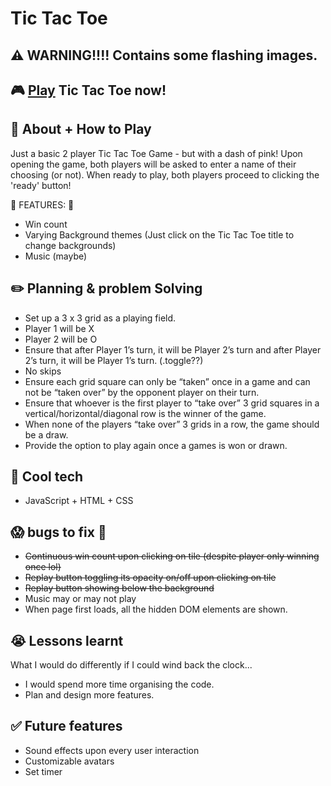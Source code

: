 # Tic Tac Toe

## :warning: WARNING!!!! Contains some flashing images. 

## :video_game: [Play](https://kateyvonnenow.github.io/tic-tac-toe/) Tic Tac Toe now!

## :book: About + How to Play

Just a basic 2 player Tic Tac Toe Game - but with a dash of pink! 
Upon opening the game, both players will be asked to enter a name of their choosing (or not). When ready to play, both players proceed to clicking the 'ready' button!

:cake: FEATURES: :cake:
- Win count
- Varying Background themes (Just click on the Tic Tac Toe title to change backgrounds)
- Music (maybe)

## :pencil2: Planning & problem Solving

- Set up a 3 x 3 grid as a playing field.
- Player 1 will be X
- Player 2 will be O
- Ensure that after Player 1’s turn, it will be Player 2’s turn and after Player 2’s turn, it will be Player 1’s turn. (.toggle??)
- No skips
- Ensure each grid square can only be “taken” once in a game and can not be “taken over” by the opponent player on their turn.
- Ensure that whoever is the first player to “take over” 3 grid squares in a vertical/horizontal/diagonal row is the winner of the game.
- When none of the players “take over” 3 grids in a row, the game should be a draw.
- Provide the option to play again once a games is won or drawn.

## :rocket: Cool tech

- JavaScript + HTML + CSS

## :scream: bugs to fix :shit:

- ~~Continuous win count upon clicking on tile (despite player only winning once lol)~~
- ~~Replay button toggling its opacity on/off upon clicking on tile~~
- ~~Replay button showing below the background~~
- Music may or may not play
- When page first loads, all the hidden DOM elements are shown.

## :sob: Lessons learnt

What I would do differently if I could wind back the clock...

- I would spend more time organising the code.
- Plan and design more features.

## :white_check_mark: Future features

- Sound effects upon every user interaction
- Customizable avatars
- Set timer
